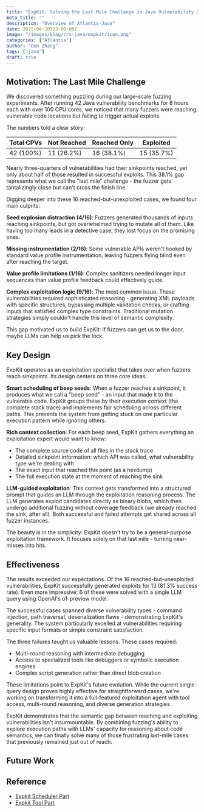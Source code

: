 ```yaml
---
title: "ExpKit: Solving the Last Mile Challenge in Java Vulnerability Detection"
meta_title: ""
description: "Overview of Atlantis-Java"
date: 2025-08-20T23:00:00Z
image: "/images/blog/crs-java/expkit/icon.png"
categories: ["Atlantis"]
author: "Cen Zhang"
tags: ["java"]
draft: true
---
```


## Motivation: The Last Mile Challenge

We discovered something puzzling during our large-scale fuzzing experiments. After running 42 Java vulnerability benchmarks for 8 hours each with over 100 CPU cores, we noticed that many fuzzers were reaching vulnerable code locations but failing to trigger actual exploits.

The numbers told a clear story:

| Total CPVs | Not Reached | Reached Only | Exploited |
|------------|-------------|--------------|-----------|
| 42 (100%)  | 11 (26.2%)  | 16 (38.1%)  | 15 (35.7%)|

Nearly three-quarters of vulnerabilities had their sinkpoints reached, yet only about half of those resulted in successful exploits. This 38.1% gap represents what we call the "last mile" challenge - the fuzzer gets tantalizingly close but can't cross the finish line.

Digging deeper into these 16 reached-but-unexploited cases, we found four main culprits:

**Seed explosion distraction (4/16)**: Fuzzers generated thousands of inputs reaching sinkpoints, but got overwhelmed trying to mutate all of them. Like having too many leads in a detective case, they lost focus on the promising ones.

**Missing instrumentation (2/16)**: Some vulnerable APIs weren't hooked by standard value profile instrumentation, leaving fuzzers flying blind even after reaching the target.

**Value profile limitations (1/16)**: Complex sanitizers needed longer input sequences than value profile feedback could effectively guide.

**Complex exploitation logic (9/16)**: The most common issue. These vulnerabilities required sophisticated reasoning - generating XML payloads with specific structures, bypassing multiple validation checks, or crafting inputs that satisfied complex type constraints. Traditional mutation strategies simply couldn't handle this level of semantic complexity.

This gap motivated us to build ExpKit: if fuzzers can get us to the door, maybe LLMs can help us pick the lock.

## Key Design

ExpKit operates as an exploitation specialist that takes over when fuzzers reach sinkpoints. Its design centers on three core ideas:

**Smart scheduling of beep seeds**: When a fuzzer reaches a sinkpoint, it produces what we call a "beep seed" - an input that made it to the vulnerable code. ExpKit groups these by their execution context (the complete stack trace) and implements fair scheduling across different paths. This prevents the system from getting stuck on one particular execution pattern while ignoring others.

**Rich context collection**: For each beep seed, ExpKit gathers everything an exploitation expert would want to know:
- The complete source code of all files in the stack trace
- Detailed sinkpoint information: which API was called, what vulnerability type we're dealing with
- The exact input that reached this point (as a hexdump)
- The full execution state at the moment of reaching the sink

**LLM-guided exploitation**: This context gets transformed into a structured prompt that guides an LLM through the exploitation reasoning process. The LLM generates exploit candidates directly as binary blobs, which then undergo additional fuzzing without coverage feedback (we already reached the sink, after all). Both successful and failed attempts get shared across all fuzzer instances.

The beauty is in the simplicity: ExpKit doesn't try to be a general-purpose exploitation framework. It focuses solely on that last mile - turning near-misses into hits.

## Effectiveness

The results exceeded our expectations. Of the 16 reached-but-unexploited vulnerabilities, ExpKit successfully generated exploits for 13 (81.3% success rate). Even more impressive: 6 of these were solved with a single LLM query using OpenAI's o1-preview model.

The successful cases spanned diverse vulnerability types - command injection, path traversal, deserialization flaws - demonstrating ExpKit's generality. The system particularly excelled at vulnerabilities requiring specific input formats or simple constraint satisfaction.

The three failures taught us valuable lessons. These cases required:
- Multi-round reasoning with intermediate debugging
- Access to specialized tools like debuggers or symbolic execution engines
- Complex script generation rather than direct blob creation

These limitations point to ExpKit's future evolution. While the current single-query design proves highly effective for straightforward cases, we're working on transforming it into a full-featured exploitation agent with tool access, multi-round reasoning, and diverse generation strategies.

ExpKit demonstrates that the semantic gap between reaching and exploiting vulnerabilities isn't insurmountable. By combining fuzzing's ability to explore execution paths with LLMs' capacity for reasoning about code semantics, we can finally solve many of those frustrating last-mile cases that previously remained just out of reach.

## Future Work

## Reference

- [Expkit Scheduler Part](https://github.com/Team-Atlanta/aixcc-afc-atlantis/blob/main/example-crs-webservice/crs-java/crs/javacrs_modules/expkit.py)
- [Expkit Tool Part](https://github.com/Team-Atlanta/aixcc-afc-atlantis/tree/main/example-crs-webservice/crs-java/crs/expkit)
